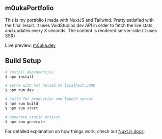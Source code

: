 ## m0ukaPortfolio

This is my portfolio I made with NuxtJS and Tailwind. Pretty satisfied with the final result.
It uses VoidStudios.dev API in order to fetch the live stats, and updates every X seconds.
The content is rendered server-side (it uses SSR)

Live preview: [m0uka.dev](https://m0uka.dev)

## Build Setup

```bash
# install dependencies
$ npm install

# serve with hot reload at localhost:3000
$ npm run dev

# build for production and launch server
$ npm run build
$ npm run start

# generate static project
$ npm run generate
```

For detailed explanation on how things work, check out [Nuxt.js docs](https://nuxtjs.org).
